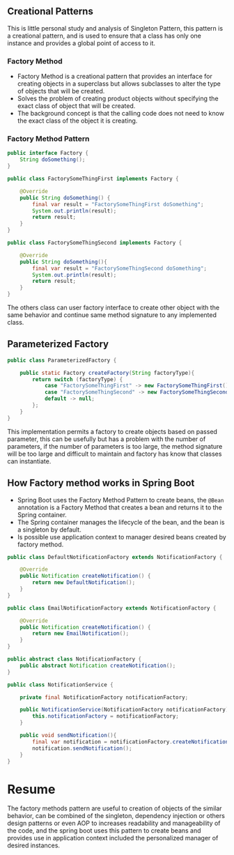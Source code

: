 ## Creational Patterns

This is little personal study and analysis of Singleton Pattern, this pattern is a creational
pattern, and is used to ensure that a class has only one instance and provides a global point of access to it.

### Factory Method
- Factory Method is a creational pattern that provides an interface for creating objects in a superclass but allows subclasses to alter the type of objects that will be created.
- Solves the problem of creating product objects without specifying the exact class of object that will be created.
- The background concept is that the calling code does not need to know the exact class of the object it is creating.

### Factory Method Pattern
```java
public interface Factory {
    String doSomething();
}

public class FactorySomeThingFirst implements Factory {

    @Override
    public String doSomething() {
        final var result = "FactorySomeThingFirst doSomething";
        System.out.println(result);
        return result;
    }
}

public class FactorySomeThingSecond implements Factory {

    @Override
    public String doSomething(){
        final var result = "FactorySomeThingSecond doSomething";
        System.out.println(result);
        return result;
    }
}
```
The others class can user factory interface to create other object with the same behavior and continue same method signature to any implemented class.

## Parameterized Factory
```java
public class ParameterizedFactory {

    public static Factory createFactory(String factoryType){
        return switch (factoryType) {
            case "FactorySomeThingFirst" -> new FactorySomeThingFirst();
            case "FactorySomeThingSecond" -> new FactorySomeThingSecond();
            default -> null;
        };
    }
}
```
This implementation permits a factory to create objects based on passed parameter, this can be usefully but has a problem with the number of parameters, if the number of parameters is too large, the method signature will be too large and difficult to maintain and factory has know that classes can instantiate.

## How Factory method works in Spring Boot
- Spring Boot uses the Factory Method Pattern to create beans, the `@Bean` annotation is a Factory Method that creates a bean and returns it to the Spring container.
- The Spring container manages the lifecycle of the bean, and the bean is a singleton by default.
- Is possible use application context to manager desired beans created by factory method.

```java
public class DefaultNotificationFactory extends NotificationFactory {

    @Override
    public Notification createNotification() {
        return new DefaultNotification();
    }
}

public class EmailNotificationFactory extends NotificationFactory {

    @Override
    public Notification createNotification() {
        return new EmailNotification();
    }
}

public abstract class NotificationFactory {
    public abstract Notification createNotification();
}

public class NotificationService {

    private final NotificationFactory notificationFactory;

    public NotificationService(NotificationFactory notificationFactory) {
        this.notificationFactory = notificationFactory;
    }

    public void sendNotification(){
        final var notification = notificationFactory.createNotification();
        notification.sendNotification();
    }
}
```
# Resume
The factory methods pattern are useful to creation of objects of the similar behavior, can be combined of the singleton, dependency injection
or others design patterns or even AOP to increases readability and manageability of the code, and the spring boot 
uses this pattern to create beans and provides use in application context included the personalized manager of desired instances.








